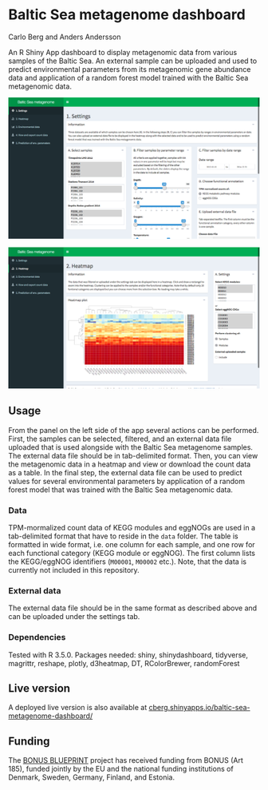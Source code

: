 # Baltic Sea metagenome dashboard
Carlo Berg and Anders Andersson

An R Shiny App dashboard to display metagenomic data from various samples of the Baltic Sea. An external sample can be uploaded and used to predict environmental parameters from its metagenomic gene abundance data and application of a random forest model trained with the Baltic Sea metagenomic data.

![Settings tab](img/settings.png)  
  
![Heatmap tab](img/heatmap.png)

## Usage

From the panel on the left side of the app several actions can be performed.  First, the samples can be selected, filtered, and an external data file uploaded that is used alongside with the Baltic Sea metagenome samples. The external data file should be in tab-delimited format. Then, you can view the metagenomic data in a heatmap and view or download the count data as a table. In the final step, the external data file can be used to predict values for several environmental parameters by application of a random forest model that was trained with the Baltic Sea metagenomic data. 

### Data
TPM-mormalized count data of KEGG modules and eggNOGs are used in a tab-delimited format that have to reside in the `data` folder. The table is formatted in wide format, i.e. one column for each sample, and one row for each functional category (KEGG module or eggNOG). The first column lists the KEGG/eggNOG identifiers (`M00001`, `M00002` etc.). Note, that the data is currently not included in this repository.

### External data
The external data file should be in the same format as described above and can be uploaded under the settings tab. 

### Dependencies
Tested with R 3.5.0. Packages needed: shiny, shinydashboard, tidyverse, magrittr, reshape, plotly, d3heatmap, DT, RColorBrewer, randomForest

## Live version
A deployed live version is also available at [cberg.shinyapps.io/baltic-sea-metagenome-dashboard/](https://cberg.shinyapps.io/baltic-sea-metagenome-dashboard/)


## Funding
The [BONUS BLUEPRINT](https://blueprint-project.org) project has received funding from BONUS (Art 185), funded jointly by the EU and the national funding institutions of Denmark, Sweden, Germany, Finland, and Estonia.